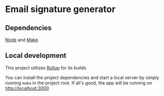 # Email signature generator

## Dependencies
[Node](https://nodejs.org/en/download) and [Make](https://www.gnu.org/software/make)

## Local development
This project utilizes [Rollup](https://rollupjs.org) for its builds

You can install the project dependencies and start a local server by simply running `make` in the project root.  If all's good, the app will be running on [http://localhost:3000](http://localhost:3000)

